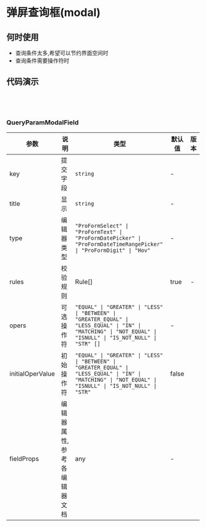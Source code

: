 # 弹屏查询框(modal)

## 何时使用

- 查询条件太多,希望可以节约界面空间时
- 查询条件需要操作符时

## 代码演示

<code
  src="../../src/QueryParamModal/demos/base.tsx"
  title="基本用法"
  desc="通过 `onChange` 获取查询条件">
</code>

<code
  src="../../src/QueryParamModal/demos/protable.tsx"
  title="结合 ProTable 使用"
  desc="通过 `onChange` 获取查询条件">
</code>

<API
  src="../../src/QueryParamModal/QueryParamModal.tsx">
</API>

### QueryParamModalField

| 参数             | 说明                         | 类型                                                                                                                                                           | 默认值 | 版本 |
| ---------------- | ---------------------------- | -------------------------------------------------------------------------------------------------------------------------------------------------------------- | ------ | ---- |
| key              | 提交字段                     | `string`                                                                                                                                                       | -      |      |
| title            | 显示                         | `string`                                                                                                                                                       | -      |      |
| type             | 编辑器类型                   | `"ProFormSelect" \| "ProFormText" \| "ProFormDatePicker" \| "ProFormDateTimeRangePicker" \| "ProFormDigit" \| "Hov"`                                           | -      |      |
| rules            | 校验规则                     | Rule[]                                                                                                                                                         | true   | -    |
| opers            | 可选操作符                   | `"EQUAL" \| "GREATER" \| "LESS" \| "BETWEEN" \| "GREATER_EQUAL" \| "LESS_EQUAL" \| "IN" \| "MATCHING" \| "NOT_EQUAL" \| "ISNULL" \| "IS_NOT_NULL" \| "STR" []` | -      |      |
| initialOperValue | 初始操作符                   | `"EQUAL" \| "GREATER" \| "LESS" \| "BETWEEN" \| "GREATER_EQUAL" \| "LESS_EQUAL" \| "IN" \| "MATCHING" \| "NOT_EQUAL" \| "ISNULL" \| "IS_NOT_NULL" \| "STR"`    | false  |      |
| fieldProps       | 编辑器属性, 参考各编辑器文档 | any                                                                                                                                                            | -      |      |
